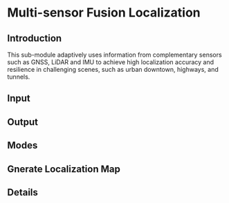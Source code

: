 # Multi-sensor Fusion Localization

## Introduction
  This sub-module adaptively uses information from complementary sensors such as GNSS, LiDAR and IMU to achieve high localization accuracy and resilience in challenging scenes, such as urban downtown, highways, and tunnels.

## Input

## Output

## Modes

## Gnerate Localization Map

## Details